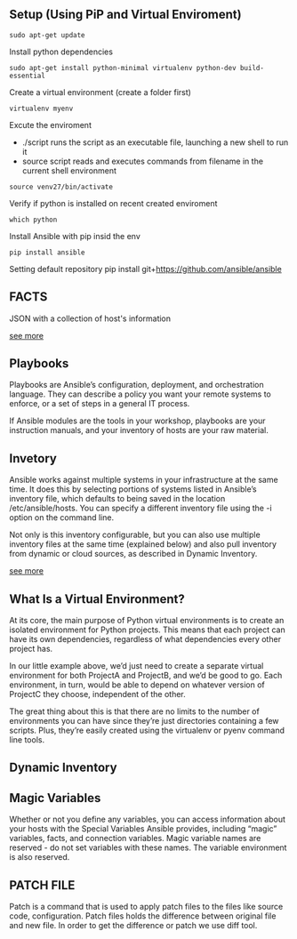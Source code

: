 ## Setup (Using PiP and Virtual Enviroment)

`sudo apt-get update`

Install python  dependencies  

`sudo apt-get install python-minimal virtualenv python-dev build-essential`

Create a virtual environment (create a folder first)

`virtualenv myenv`

Excute the enviroment 
- ./script runs the script as an executable file, launching a new shell to run it
- source script reads and executes commands from filename in the current shell environment

`source venv27/bin/activate`



Verify if python is installed on recent created enviroment

`which python`

Install Ansible with pip insid the env

`pip install ansible`

Setting default repository 
pip install git+https://github.com/ansible/ansible

## FACTS
JSON with a collection of host's information 


[see more](https://www.middlewareinventory.com/blog/ansible-facts-list-how-to-use-ansible-facts/)

## Playbooks
Playbooks are Ansible’s configuration, deployment, and orchestration language. They can describe a policy you want your remote systems to enforce, or a set of steps in a general IT process.

If Ansible modules are the tools in your workshop, playbooks are your instruction manuals, and your inventory of hosts are your raw material.

## Invetory

Ansible works against multiple systems in your infrastructure at the same time. It does this by selecting portions of systems listed in Ansible’s inventory file, which defaults to being saved in the location /etc/ansible/hosts. You can specify a different inventory file using the -i <path> option on the command line.

Not only is this inventory configurable, but you can also use multiple inventory files at the same time (explained below) and also pull inventory from dynamic or cloud sources, as described in Dynamic Inventory.
 
[see more](https://docs.ansible.com/ansible/2.3/intro_inventory.html)


## What Is a Virtual Environment?
At its core, the main purpose of Python virtual environments is to create an isolated environment for Python projects. This means that each project can have its own dependencies, regardless of what dependencies every other project has.

In our little example above, we’d just need to create a separate virtual environment for both ProjectA and ProjectB, and we’d be good to go. Each environment, in turn, would be able to depend on whatever version of ProjectC they choose, independent of the other.

The great thing about this is that there are no limits to the number of environments you can have since they’re just directories containing a few scripts. Plus, they’re easily created using the virtualenv or pyenv command line tools.

## Dynamic Inventory 
## Magic Variables
Whether or not you define any variables, you can access information about your hosts with the Special Variables Ansible provides, including “magic” variables, facts, and connection variables. Magic variable names are reserved - do not set variables with these names. The variable environment is also reserved.

## PATCH FILE 
Patch is a command that is used to apply patch files to the files like source code, configuration. Patch files holds the difference between original file and new file. In order to get the difference or patch we use diff tool.
